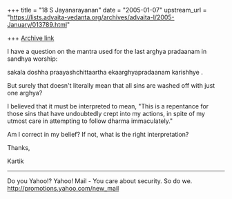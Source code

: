 +++
title = "18 S Jayanarayanan"
date = "2005-01-07"
upstream_url = "https://lists.advaita-vedanta.org/archives/advaita-l/2005-January/013789.html"

+++
[Archive link](https://lists.advaita-vedanta.org/archives/advaita-l/2005-January/013789.html)

I have a question on the mantra used for the last arghya pradaanam in
sandhya worship:

sakala doshha praayashchittaartha ekaarghyapradaanam karishhye . 

But surely that doesn't literally mean that all sins are washed off
with just one arghya?

I believed that it must be interpreted to mean, "This is a repentance
for those sins that have undoubtedly crept into my actions, in spite of
my utmost care in attempting to follow dharma immaculately."

Am I correct in my belief? If not, what is the right interpretation?

Thanks,

Kartik




__________________________________ 
Do you Yahoo!? 
Yahoo! Mail - You care about security. So do we. 
http://promotions.yahoo.com/new_mail


